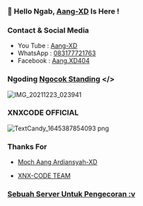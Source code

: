 ### 👋 Hello Ngab, [Aang-XD]() Is Here !

### Contact & Social Media
- You Tube : [Aang-XD]()
- WhatsApp : [083177721763]()
- Facebook : [Aang.XD404]()

### Ngoding [Ngocok Standing]() </>
![IMG_20211223_023941](https://user-images.githubusercontent.com/92802033/151725951-15ac7faa-03a0-4fdf-bc42-2550796a1a62.jpg)



### XNXCODE OFFICIAL
![TextCandy_1645387854093 png](https://user-images.githubusercontent.com/92802033/158568770-86c76f29-75c0-4449-88e8-6736018f5474.png)


### Thanks For 
- [Moch Aang Ardiansyah-XD]()

- [XNX-CODE TEAM]()

### [Sebuah Server Untuk Pengecoran :v]()
<!--
**AngCyber/AngCyber** is a ✨ _special_ ✨ repository because its `README.md` (this file) appears on your GitHub profile.

Here are some ideas to get you started:
